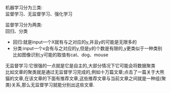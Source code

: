 机器学习分为三类:  
监督学习、无监督学习、强化学习  

监督学习分为两类:  
回归、分类  

* 回归:就是input一个X就有与之对应的y,并且y的可能是无限多的  
* 分类:input一个x会有与之对应的y,但是y的个数是有限的,y更类似于一种类别  
比如图像识别;y可能的取值有cat、dog、mouse  

无监督学习:它很强的一点就是它是自主的,大部分情况下它可能会将数据聚类  
比如文章的聚类就是通过无监督学习完成的,例如十万篇文章;点击了一篇关于大熊猫的文章,在该文章的下面有推荐文章,这些推荐文章与当前文章之间就是一种组(聚类)关系,那么无监督学习就能分别出这些文章.  


